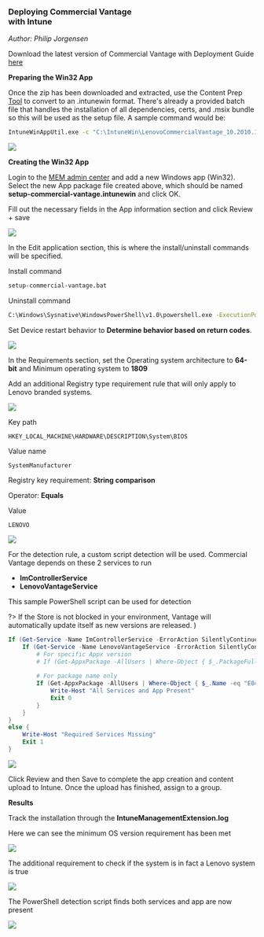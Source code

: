 ### Deploying Commercial Vantage <br> with Intune   <!-- {docsify-ignore} -->
*Author: Philip Jorgensen*

Download the latest version of Commercial Vantage with Deployment Guide [here](https://support.lenovo.com/solutions/hf003321)

**Preparing the Win32 App**

Once the zip has been downloaded and extracted, use the Content Prep [Tool](https://github.com/Microsoft/Microsoft-Win32-Content-Prep-Tool) to convert to an .intunewin format.  There's already a provided batch file that handles the installation of all dependencies, certs, and .msix bundle so this will be used as the setup file.  A sample command would be:

```cmd
IntuneWinAppUtil.exe -c "C:\IntuneWin\LenovoCommercialVantage_10.2010.11.0_v1" -s "setup-commercial-vantage.bat" -o "C:\IntuneWin\output" -q
```

![](../img/guides/cv/cv_intune_deploy/image1.jpg)

**Creating the Win32 App**

Login to the [MEM admin center](https://endpoint.microsoft.com/#blade/Microsoft_Intune_DeviceSettings/AppsWindowsMenu/windowsApps) and add a new Windows app (Win32).  Select the new App package file created above, which should be named **setup-commercial-vantage.intunewin** and click OK.

Fill out the necessary fields in the App information section and click Review + save

![](../img/guides/cv/cv_intune_deploy/image2.jpg)

In the Edit application section, this is where the install/uninstall commands will be specified.

Install command
```cmd
setup-commercial-vantage.bat
```

Uninstall command
```cmd
C:\Windows\Sysnative\WindowsPowerShell\v1.0\powershell.exe -ExecutionPolicy Bypass -File .\uninstall_vantage_v8\uninstall_all.ps1
```

Set Device restart behavior to **Determine behavior based on return codes**.

![](../img/guides/cv/cv_intune_deploy/image3.jpg)

In the Requirements section, set the Operating system architecture to **64-bit** and Minimum operating system to **1809**

Add an additional Registry type requirement rule that will only apply to Lenovo branded systems. 

![](../img/guides/cv/cv_intune_deploy/image4.jpg)

Key path
```
HKEY_LOCAL_MACHINE\HARDWARE\DESCRIPTION\System\BIOS
```

Value name
```
SystemManufacturer
```

Registry key requirement: **String comparison**

Operator: **Equals**

Value
```
LENOVO
```

![](../img/guides/cv/cv_intune_deploy/image5.jpg)

For the detection rule, a custom script detection will be used.  Commercial Vantage depends on these 2 services to run
- **ImControllerService**
- **LenovoVantageService**

This sample PowerShell script can be used for detection 

?> If the Store is not blocked in your environment, Vantage will automatically update itself as new versions are released. )

```powershell
If (Get-Service -Name ImControllerService -ErrorAction SilentlyContinue) {
    If (Get-Service -Name LenovoVantageService -ErrorAction SilentlyContinue) {
        # For specific Appx version
        # If (Get-AppxPackage -AllUsers | Where-Object { $_.PackageFullName -match "LenovoSettingsforEnterprise_10.2102.10.0" }) {
        
        # For package name only    
        If (Get-AppxPackage -AllUsers | Where-Object { $_.Name -eq "E046963F.LenovoSettingsforEnterprise" }) {
            Write-Host "All Services and App Present"
            Exit 0
        }
    }
}
else {
    Write-Host "Required Services Missing"
    Exit 1
}
```

![](../img/guides/cv/cv_intune_deploy/image6.jpg)

Click Review and then Save to complete the app creation and content upload to Intune.  Once the upload has finished, assign to a group.

**Results**

Track the installation through the **IntuneManagementExtension.log**

Here we can see the minimum OS version requirement has been met

![](../img/guides/cv/cv_intune_deploy/image7.jpg)

The additional requirement to check if the system is in fact a Lenovo system is true

![](../img/guides/cv/cv_intune_deploy/image8.jpg)

The PowerShell detection script finds both services and app are now present

![](../img/guides/cv/cv_intune_deploy/image9.jpg)